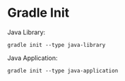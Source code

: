 # Gradle Init

Java Library:

    gradle init --type java-library

Java Application:

    gradle init --type java-application